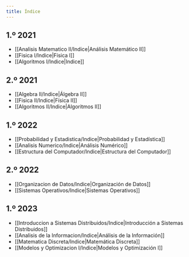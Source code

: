 ```yaml
---
title: Índice
---
```


## 1.º 2021

- [[Analisis Matematico II/Indice|Análisis Matemático II]]
- [[Fisica I/Indice|Física I]]
- [[Algoritmos I/Indice|Indice]]

## 2.º 2021

- [[Algebra II/Indice|Álgebra II]]
- [[Fisica II/Indice|Física II]]
- [[Algoritmos II/Indice|Algoritmos II]]

## 1.º 2022

- [[Probabilidad y Estadistica/Indice|Probabilidad y Estadística]]
- [[Analisis Numerico/Indice|Análisis Numérico]]
- [[Estructura del Computador/Indice|Estructura del Computador]]

## 2.º 2022

- [[Organizacion de Datos/Indice|Organización de Datos]]
- [[Sistemas Operativos/Indice|Sistemas Operativos]]

## 1.º 2023

- [[Introduccion a Sistemas Distribuidos/Indice|Introducción a Sistemas Distribuidos]]
- [[Analisis de la Informacion/Indice|Análisis de la Información]]
- [[Matematica Discreta/Indice|Matemática Discreta]]
- [[Modelos y Optimizacion I/Indice|Modelos y Optimización I]]
